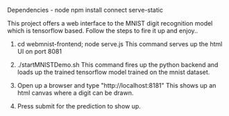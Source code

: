 Dependencies - node
npm install connect serve-static

This project offers a web interface to the MNIST digit recognition model which is tensorflow based.
Follow the steps to fire it up and enjoy..

1) cd webmnist-frontend; node serve.js 
This command serves up the html UI on port 8081

2) ./startMNISTDemo.sh
This command fires up the python backend and loads up the trained tensorflow model trained on the mnist dataset.

3) Open up a browser and type "http://localhost:8181"
This shows up an html canvas where a digit can be drawn.

4) Press submit for the prediction to show up.

